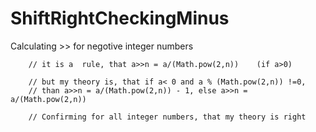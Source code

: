 # ShiftRightCheckingMinus
Calculating >> for negotive integer numbers

        // it is a  rule, that a>>n = a/(Math.pow(2,n))    (if a>0)

        // but my theory is, that if a< 0 and a % (Math.pow(2,n)) !=0,
        // than a>>n = a/(Math.pow(2,n)) - 1, else a>>n = a/(Math.pow(2,n))

        // Confirming for all integer numbers, that my theory is right
